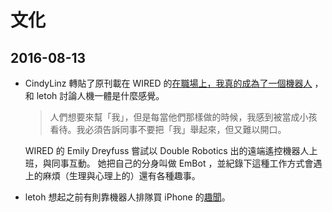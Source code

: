# 文化

## 2016-08-13

  * CindyLinz 轉貼了原刊載在 WIRED 的[在職場上，我真的成為了一個機器人][my-life-as-a-robot] ，和 letoh 討論人機一體是什麼感覺。

    > 人們想要來幫「我」，但是每當他們那樣做的時候，我感到被當成小孩看待。我必須告訴同事不要把「我」舉起來，但又難以開口。

    WIRED 的 Emily Dreyfuss 嘗試以 Double Robotics 出的遠端遙控機器人上班，與同事互動。 她把自己的分身叫做 EmBot ，並紀錄下這種工作方式會遇上的麻煩（生理與心理上的）還有各種趣事。

  * letoh 想起之前有則靠機器人排隊買 iPhone 的[趣聞][australia-iphone-robot-line-up]。

  [my-life-as-a-robot]: http://www.inside.com.tw/2016/08/11/my-life-as-a-robot-double-robotics-telecommuting-longread
  [australia-iphone-robot-line-up]: http://technews.tw/2015/09/28/australia-iphone-robot-line-up/
